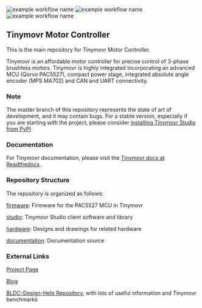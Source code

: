 ![example workflow name](https://github.com/yconst/tinymovr/workflows/Tinymovr%20Firmware%20Check%2FBuild/badge.svg)
![example workflow name](https://github.com/yconst/tinymovr/workflows/Tinymovr%20Studio%20Lint%2FTest/badge.svg)
![example workflow name](https://github.com/yconst/tinymovr/workflows/Tinymovr%20Docs%20Build/badge.svg)

## Tinymovr Motor Controller

This is the main repository for Tinymovr Motor Controller.

Tinymovr is an affordable motor controller for precise control of 3-phase brushless motors. Tinymovr is highly integrated incorporating an advanced MCU (Qorvo PAC5527), compact power stage, integrated absolute angle encoder (MPS MA702) and CAN and UART connectivity. 

### Note

The master branch of this repository represents the state of art of development, and it may contain bugs.
For a stable version, especially if you are starting with the project, please consider [installing Tinymovr Studio from PyPI](https://tinymovr.readthedocs.io/en/latest/studio/installation.html)

### Documentation

For Tinymovr documentation, please visit the [Tinymovr docs at Readthedocs](https://tinymovr.readthedocs.io).

### Repository Structure

The repository is organized as follows:

[firmware](./firmware/): Firmware for the PAC5527 MCU in Tinymovr

[studio](./studio/): Tinymovr Studio client software and library

[hardware](./hardware): Designs and drawings for related hardware

[documentation](./docs): Documentation source

### External Links

[Project Page](https://hackaday.io/project/168650-tinymovr-motor-controller)

[Blog](https://hackaday.io/project/168650/logs)

[BLDC-Design-Help Repository](https://github.com/ThotAlion/BLDC-design-help), with lots of useful information and Tinymovr benchmarks

